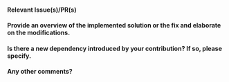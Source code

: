 <!--
Thanks for creating a pull request! Please ensure visiting our [contributor's guide](https://github.com/StingraySoftware/stingray/blob/main/CONTRIBUTING.md)

Please do not submit empty sections and remove them as per your requirements
-->

#### Relevant Issue(s)/PR(s)

<!--
Fixes #123. See also #789. 
Use keywords like Fixes or Closes to link issues or pull requests, ensuring they're automatically closed upon merge. Refer to [Github Documentation](https://github.com/blog/1506-closing-issues-via-pull-requests)
-->

#### Provide an overview of the implemented solution or the fix and elaborate on the modifications.

<!--
Describe your implementations.
-->

#### Is there a new dependency introduced by your contribution? If so, please specify.

<!--
Consider adding new dependencies as optional to minimize external dependencies for the core Stingray package.
-->

#### Any other comments?

<!--
Please add any other context you deem fit.
-->


<!--
Thanks for contributing to Stingray!
-->
